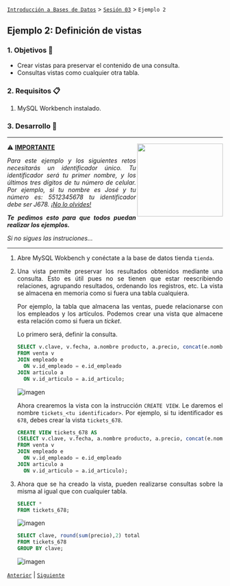 [`Introducción a Bases de Datos`](../../README.md) > [`Sesión 03`](../Readme.md) > `Ejemplo 2`

## Ejemplo 2: Definición de vistas

<div style="text-align: justify;">

### 1. Objetivos :dart:

- Crear vistas para preservar el contenido de una consulta.
- Consultas vistas como cualquier otra tabla.

### 2. Requisitos :clipboard:

1. MySQL Workbench instalado.

### 3. Desarrollo :rocket:

---

<img src="../../imagenes/tabla.gif" align="right" height="170" width="200"> 

:warning: <ins>**IMPORTANTE**</ins>

_Para este ejemplo y los siguientes retos necesitarás un identificador único. 
   Tu identificador será tu primer nombre, y los últimos tres dígitos de tu número de celular. Por ejemplo, si tu nombre es José y tu número es: 5512345678 tu identificador debe ser J678. <ins>¡No lo olvides!</ins>_

_**Te pedimos esto para que todos puedan realizar los ejemplos.**_


_Si no sigues las instruciones..._   

---

1. Abre MySQL Wokbench y conéctate a la base de datos tienda `tienda`.

2. Una vista permite preservar los resultados obtenidos mediante una consulta. Esto es útil pues no se tienen que estar reescribiendo relaciones, agrupando resultados, ordenando los registros, etc. La vista se almacena en memoria como si fuera una tabla cualquiera. 

   Por ejemplo, la tabla que almacena las ventas, puede relacionarse con los empleados y los artículos. Podemos crear una vista que almacene esta relación como si fuera un *ticket*.
   
   Lo primero será, definir la consulta.

   ```sql
   SELECT v.clave, v.fecha, a.nombre producto, a.precio, concat(e.nombre, ' ', e.apellido_paterno) empleado 
   FROM venta v
   JOIN empleado e
     ON v.id_empleado = e.id_empleado
   JOIN articulo a
     ON v.id_articulo = a.id_articulo;
   ```
   
   ![imagen](imagenes/s3we31.png)
   
   Ahora crearemos la vista con la instrucción `CREATE VIEW`. Le daremos el nombre `tickets_<tu identificador>`. Por ejemplo, si tu identificador es `678`, debes crear la vista `tickets_678`.
    
   ```sql
   CREATE VIEW tickets_678 AS
   (SELECT v.clave, v.fecha, a.nombre producto, a.precio, concat(e.nombre, ' ', e.apellido_paterno) empleado 
   FROM venta v
   JOIN empleado e
     ON v.id_empleado = e.id_empleado
   JOIN articulo a
     ON v.id_articulo = a.id_articulo);
   ```
   
3. Ahora que se ha creado la vista, pueden realizarse consultas sobre la misma al igual que con cualquier tabla.

   ```sql
   SELECT *
   FROM tickets_678;
   ```

   ![imagen](imagenes/s3we22.png)
 
   ```sql
   SELECT clave, round(sum(precio),2) total
   FROM tickets_678
   GROUP BY clave;	
   ```
   
   ![imagen](imagenes/s3we23.png)

[`Anterior`](../Readme.md) | [`Siguiente`](../Reto-02/Readme.md)

</div>   
